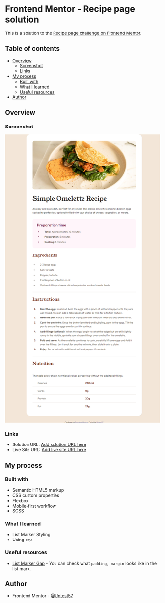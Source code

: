 # Frontend Mentor - Recipe page solution

This is a solution to
the [Recipe page challenge on Frontend Mentor](https://www.frontendmentor.io/challenges/recipe-page-KiTsR8QQKm).

## Table of contents

- [Overview](#overview)
    - [Screenshot](#screenshot)
    - [Links](#links)
- [My process](#my-process)
    - [Built with](#built-with)
    - [What I learned](#what-i-learned)
    - [Useful resources](#useful-resources)
- [Author](#author)

## Overview

### Screenshot

![](./screenshot.jpg)

### Links

- Solution URL: [Add solution URL here](https://your-solution-url.com)
- Live Site URL: [Add live site URL here](https://your-live-site-url.com)

## My process

### Built with

- Semantic HTML5 markup
- CSS custom properties
- Flexbox
- Mobile-first workflow
- SCSS

### What I learned

- List Marker Styling
- Using `cqw`

### Useful resources

- [List Marker Gap](https://css-tricks.com/everything-you-need-to-know-about-the-gap-after-the-list-marker/) - You can
  check what `padding, margin` looks like in the list mark.

## Author

- Frontend Mentor - [@Untest57](https://www.frontendmentor.io/profile/Untest57)
